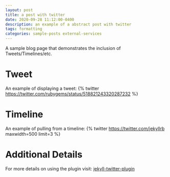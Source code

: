 ```yaml
---
layout: post
title: a post with twitter
date: 2020-09-28 11:12:00-0400
description: an example of a abstract post with twitter
tags: formatting
categories: sample-posts external-services
---
```

A sample blog page that demonstrates the inclusion of Tweets/Timelines/etc.

# Tweet
An example of displaying a tweet:
{% twitter https://twitter.com/rubygems/status/518821243320287232 %}

# Timeline
An example of pulling from a timeline:
{% twitter https://twitter.com/jekyllrb maxwidth=500 limit=3 %}

# Additional Details
For more details on using the plugin visit: [jekyll-twitter-plugin](https://github.com/rob-murray/jekyll-twitter-plugin)
